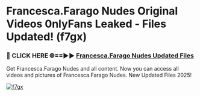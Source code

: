 # Francesca.Farago Nudes Original Videos 0nlyFans Leaked - Files Updated! (f7gx)

<h3>🔴 CLICK HERE 🌐==►► <a href="https://tinyurl.com/52m3yx9h" rel="nofollow">Francesca.Farago Nudes Updated Files</a></h3>

Get Francesca.Farago Nudes and all content. Now you can access all videos and pictures of Francesca.Farago Nudes. New Updated Files 2025!

[![f7gx](https://i.imgur.com/TnHtlc8.gif)](https://tinyurl.com/52m3yx9h)
